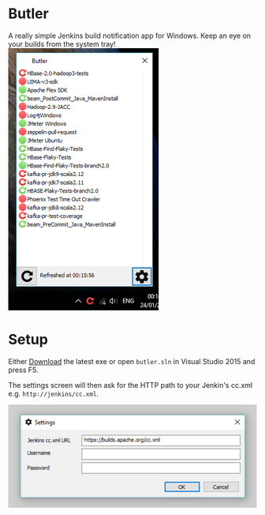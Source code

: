 Butler
======

A really simple Jenkins build notification app for Windows. Keep an eye on your builds from the system tray!
![Main Window](https://github.com/zanders3/butler/blob/master/mainwindow.png "Main Window")

Setup
=====

Either [Download](https://github.com/zanders3/butler/releases) the latest exe or open `butler.sln` in Visual Studio 2015 and press F5.

The settings screen will then ask for the HTTP path to your Jenkin's cc.xml e.g. `http://jenkins/cc.xml`.

![Settings](https://github.com/zanders3/butler/blob/master/settings.png "Settings")

